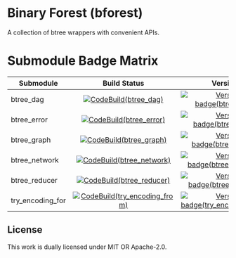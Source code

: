 # Binary Forest (bforest)


[comment]: <> ([![CodeBuild&#40;bforest&#41;]][CodeBuild&#40;bforest&#41;])

[comment]: <> ([![Version badge&#40;bforest&#41;]][crates.io&#40;bforest&#41;])

[comment]: <> ([![Docs badge&#40;bforest&#41;]][docs.rs&#40;bforest&#41;])

[comment]: <> ([CodeBuild&#40;bforest&#41;]: https://codebuild.us-east-1.amazonaws.com/badges?uuid=eyJlbmNyeXB0ZWREYXRhIjoicmZRVkFrUmkrUitmWlZOa2k5dE1YQVBxNHNjZG1FTndJUnlWbzJFYmY0Q2FoaVQzTlZIc0kwSi9CZ2FHZjZWZVhFdUR1V3pDd1JKQUdvZUlEYTh6b0ZRPSIsIml2UGFyYW1ldGVyU3BlYyI6IlBpZ3hmVU5VY245dHBvNDMiLCJtYXRlcmlhbFNldFNlcmlhbCI6MX0%3D&branch=main)

[comment]: <> ([Version badge&#40;bforest&#41;]: https://img.shields.io/crates/v/bforest)

[comment]: <> ([crates.io&#40;bforest&#41;]: https://crates.io/crates/bforest)

[comment]: <> ([Docs badge&#40;bforest&#41;]: https://img.shields.io/badge/docs.rs-rustdoc-blue)

[comment]: <> ([docs.rs&#40;bforest&#41;]: https://docs.rs/bforest/)

A collection of btree wrappers with convenient APIs.

[CodeBuild(btree_graph)]: https://codebuild.us-east-1.amazonaws.com/badges?uuid=eyJlbmNyeXB0ZWREYXRhIjoiaWV1SWhZbW5QTEhoL0lnZEpKb1ZxZGNQUnlDZStkQ01yTWhSMm5wUFNTc0xLRlUyQ1JUdkwvKzRhRTQ0c1YxOGNRTzJORjY4T2d1WFRsSWRJMy9hS0Q0PSIsIml2UGFyYW1ldGVyU3BlYyI6IkE5dE1Fa2xwdUZNVmU2eFYiLCJtYXRlcmlhbFNldFNlcmlhbCI6MX0%3D&branch=main
[Version badge(btree_graph)]: https://img.shields.io/crates/v/btree_graph
[crates.io(btree_graph)]: https://crates.io/crates/btree_graph
[Docs badge(btree_graph)]: https://img.shields.io/badge/docs.rs-rustdoc-blue
[docs.rs(btree_graph)]: https://docs.rs/btree_graph/

[CodeBuild(try_encoding_from)]: https://codebuild.us-east-1.amazonaws.com/badges?uuid=eyJlbmNyeXB0ZWREYXRhIjoiSno5eWZOM0RtRkdabjJ2eG03dnQ3UzEvVTFIMGlPbklsajc0cHRiK3NCZXdpaXNxc09pdHhlK3Rta0FvTEsvdkgxcmZubTdUZ2dSMDM1THlhOG1oQlYwPSIsIml2UGFyYW1ldGVyU3BlYyI6IjNjVXFQdTJvamgxUUozMUciLCJtYXRlcmlhbFNldFNlcmlhbCI6MX0%3D&branch=main
[Version badge(try_encoding_from)]: https://img.shields.io/crates/v/try_encoding_from
[crates.io(try_encoding_from)]: https://crates.io/crates/try_encoding_from
[Docs badge(try_encoding_from)]: https://img.shields.io/badge/docs.rs-rustdoc-blue
[docs.rs(try_encoding_from)]: https://docs.rs/try_encoding_from/

[CodeBuild(btree_network)]: https://codebuild.us-east-1.amazonaws.com/badges?uuid=eyJlbmNyeXB0ZWREYXRhIjoidm9wRDJYSzlzMm02RDhvTllnRXBaTXRBclZzaEhQREVySnZiMjVybzQ1QTJOODBiY3VKUzg0WmR4bzFJV3p6N3JOL1lEMitMT1RZTGNkQ3JtblZqam9FPSIsIml2UGFyYW1ldGVyU3BlYyI6IklCWVc3T01oZFJSQnVwRWIiLCJtYXRlcmlhbFNldFNlcmlhbCI6MX0%3D&branch=main
[Version badge(btree_network)]: https://img.shields.io/crates/v/btree_network
[crates.io(btree_network)]: https://crates.io/crates/btree_network
[Docs badge(btree_network)]: https://img.shields.io/badge/docs.rs-rustdoc-blue
[docs.rs(btree_network)]: https://docs.rs/btree_network/

[CodeBuild(btree_reducer)]: https://codebuild.us-east-1.amazonaws.com/badges?uuid=eyJlbmNyeXB0ZWREYXRhIjoib1ZNOXdDNDVpM09TOGtZRmUxU083d3pzSlR1K1VQZUQ0MkdDbW5Ldlp6ZFpsdFZVcXFMTktmR3RwWmd2bFVnMGRWOUxzSEdMV1Nqbkw5YUpiL2h3Q2VRPSIsIml2UGFyYW1ldGVyU3BlYyI6ImJiR0U0NmQvMHk3RnUwZUUiLCJtYXRlcmlhbFNldFNlcmlhbCI6MX0%3D&branch=main
[Version badge(btree_reducer)]: https://img.shields.io/crates/v/btree_reducer
[crates.io(btree_reducer)]: https://crates.io/crates/btree_reducer
[Docs badge(btree_reducer)]: https://img.shields.io/badge/docs.rs-rustdoc-blue
[docs.rs(btree_reducer)]: https://docs.rs/btree_reducer/

[CodeBuild(btree_dag)]: https://codebuild.us-east-1.amazonaws.com/badges?uuid=eyJlbmNyeXB0ZWREYXRhIjoiQ3dscGZZSUxvTm0wU0R2SVVGVnJ0dnh1bENNazNVaW42VncwcTZVOVZEeVBBZzRvaUNDZEV4Rm1xQ3kycVM3cmR5MGN0dC9iQkZMbXNkeG52Uk9yMG1RPSIsIml2UGFyYW1ldGVyU3BlYyI6InVRby9LeitwNTVkN0JTUWIiLCJtYXRlcmlhbFNldFNlcmlhbCI6MX0%3D&branch=main
[Version badge(btree_dag)]: https://img.shields.io/crates/v/btree_dag
[crates.io(btree_dag)]: https://crates.io/crates/btree_dag
[Docs badge(btree_dag)]: https://img.shields.io/badge/docs.rs-rustdoc-blue
[docs.rs(btree_dag)]: https://docs.rs/btree_dag/

[CodeBuild(btree_error)]: https://codebuild.us-east-1.amazonaws.com/badges?uuid=eyJlbmNyeXB0ZWREYXRhIjoiaWV1SWhZbW5QTEhoL0lnZEpKb1ZxZGNQUnlDZStkQ01yTWhSMm5wUFNTc0xLRlUyQ1JUdkwvKzRhRTQ0c1YxOGNRTzJORjY4T2d1WFRsSWRJMy9hS0Q0PSIsIml2UGFyYW1ldGVyU3BlYyI6IkE5dE1Fa2xwdUZNVmU2eFYiLCJtYXRlcmlhbFNldFNlcmlhbCI6MX0%3D&branch=main
[Version badge(btree_error)]: https://img.shields.io/crates/v/btree_error
[crates.io(btree_error)]: https://crates.io/crates/btree_error
[Docs badge(btree_error)]: https://img.shields.io/badge/docs.rs-rustdoc-blue
[docs.rs(btree_error)]: https://docs.rs/btree_error/

# Submodule Badge Matrix
 
| Submodule          | Build Status                                                  | Version                                                             | Documentation                                                  |
| ---------------- | :-------------------------------------------------------------: | :-----------------------------------------------------------------: | :------------------------------------------------------------: |
| btree_dag        | [![CodeBuild(btree_dag)]][CodeBuild(btree_dag)]                 | [![Version badge(btree_dag)]][crates.io(btree_dag)]                 | [![Docs badge(btree_dag)]][docs.rs(btree_dag)]                 |
| btree_error      | [![CodeBuild(btree_error)]][CodeBuild(btree_error)]             | [![Version badge(btree_error)]][crates.io(btree_error)]             | [![Docs badge(btree_error)]][docs.rs(btree_error)]             |
| btree_graph      | [![CodeBuild(btree_graph)]][CodeBuild(btree_graph)]             | [![Version badge(btree_graph)]][crates.io(btree_graph)]             | [![Docs badge(btree_graph)]][docs.rs(btree_graph)]             |
| btree_network    | [![CodeBuild(btree_network)]][CodeBuild(btree_network)]         | [![Version badge(btree_network)]][crates.io(btree_network)]         | [![Docs badge(btree_network)]][docs.rs(btree_network)]         |
| btree_reducer    | [![CodeBuild(btree_reducer)]][CodeBuild(btree_reducer)]         | [![Version badge(btree_reducer)]][crates.io(btree_reducer)]         | [![Docs badge(btree_reducer)]][docs.rs(btree_reducer)]         |
| try_encoding_for | [![CodeBuild(try_encoding_from)]][CodeBuild(try_encoding_from)] | [![Version badge(try_encoding_from)]][crates.io(try_encoding_from)] | [![Docs badge(try_encoding_from)]][docs.rs(try_encoding_from)] |

## License

This work is dually licensed under MIT OR Apache-2.0.